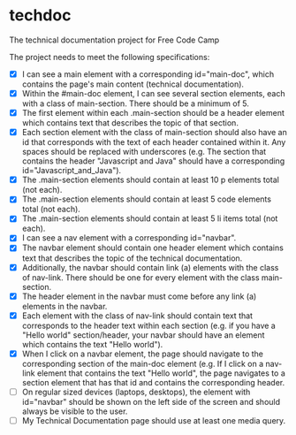# techdoc
The technical documentation project for Free Code Camp

The project needs to meet the following specifications:

* [x] I can see a main element with a corresponding id="main-doc", which contains the page's main content (technical documentation).
* [x] Within the #main-doc element, I can see several section elements, each with a class of main-section. There should be a minimum of 5.
* [x] The first element within each .main-section should be a header element which contains text that describes the topic of that section.
* [x] Each section element with the class of main-section should also have an id that corresponds with the text of each header contained within it. Any spaces should be replaced with underscores (e.g. The section that contains the header "Javascript and Java" should have a corresponding id="Javascript_and_Java").
* [x] The .main-section elements should contain at least 10 p elements total (not each).
* [x] The .main-section elements should contain at least 5 code elements total (not each).
* [x] The .main-section elements should contain at least 5 li items total (not each).
* [x] I can see a nav element with a corresponding id="navbar".
* [x] The navbar element should contain one header element which contains text that describes the topic of the technical documentation.
* [x] Additionally, the navbar should contain link (a) elements with the class of nav-link. There should be one for every element with the class main-section.
* [x] The header element in the navbar must come before any link (a) elements in the navbar.
* [x] Each element with the class of nav-link should contain text that corresponds to the header text within each section (e.g. if you have a "Hello world" section/header, your navbar should have an element which contains the text "Hello world").
* [x] When I click on a navbar element, the page should navigate to the corresponding section of the main-doc element (e.g. If I click on a nav-link element that contains the text "Hello world", the page navigates to a section element that has that id and contains the corresponding header.
* [ ] On regular sized devices (laptops, desktops), the element with id="navbar" should be shown on the left side of the screen and should always be visible to the user.
* [ ] My Technical Documentation page should use at least one media query.